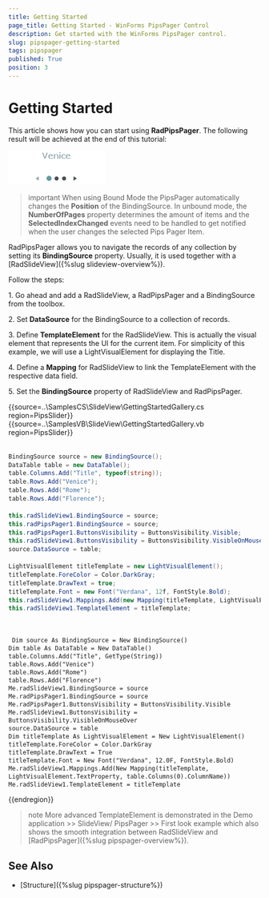 ```yaml
---
title: Getting Started
page_title: Getting Started - WinForms PipsPager Control
description: Get started with the WinForms PipsPager control.
slug: pipspager-getting-started
tags: pipspager
published: True
position: 3 
---
```


# Getting Started

 This article shows how you can start using __RadPipsPager__. The following result will be achieved at the end of this tutorial:

![WinForms PipsPager Getting Started](images/pipspager-getting-started.gif)

>important When using Bound Mode the PipsPager automatically changes the __Position__ of the BindingSource. In unbound mode, the __NumberOfPages__ property determines the amount of items and the __SelectedIndexChanged__ events need to be handled to get notified when the user changes the selected Pips Pager Item.

RadPipsPager allows you to navigate the records of any collection by setting its __BindingSource__ property. Usually, it is used together with a [RadSlideView]({%slug slideview-overview%}).

Follow the steps:

1\. Go ahead and add a RadSlideView, a RadPipsPager and a BindingSource from the toolbox.

2\. Set __DataSource__ for the BindingSource to a collection of records. 

3\. Define __TemplateElement__ for the RadSlideView. This is actually the visual element that represents the UI for the current item. For simplicity of this example, we will use a LightVisualElement for displaying the Title.

4\. Define a __Mapping__ for RadSlideView to link the TemplateElement with the respective data field. 

5\. Set the __BindingSource__ property of RadSlideView and RadPipsPager. 

{{source=..\SamplesCS\SlideView\GettingStartedGallery.cs region=PipsSlider}} 
{{source=..\SamplesVB\SlideView\GettingStartedGallery.vb region=PipsSlider}}

````C#

BindingSource source = new BindingSource();
DataTable table = new DataTable();
table.Columns.Add("Title", typeof(string));
table.Rows.Add("Venice");
table.Rows.Add("Rome");
table.Rows.Add("Florence");

this.radSlideView1.BindingSource = source;
this.radPipsPager1.BindingSource = source;
this.radPipsPager1.ButtonsVisibility = ButtonsVisibility.Visible;
this.radSlideView1.ButtonsVisibility = ButtonsVisibility.VisibleOnMouseOver;
source.DataSource = table;

LightVisualElement titleTemplate = new LightVisualElement();
titleTemplate.ForeColor = Color.DarkGray;
titleTemplate.DrawText = true;
titleTemplate.Font = new Font("Verdana", 12f, FontStyle.Bold);
this.radSlideView1.Mappings.Add(new Mapping(titleTemplate, LightVisualElement.TextProperty, table.Columns[0].ColumnName));
this.radSlideView1.TemplateElement = titleTemplate;
      
````
````VB.NET

 Dim source As BindingSource = New BindingSource()
Dim table As DataTable = New DataTable()
table.Columns.Add("Title", GetType(String))
table.Rows.Add("Venice")
table.Rows.Add("Rome")
table.Rows.Add("Florence")
Me.radSlideView1.BindingSource = source
Me.radPipsPager1.BindingSource = source
Me.radPipsPager1.ButtonsVisibility = ButtonsVisibility.Visible
Me.radSlideView1.ButtonsVisibility = ButtonsVisibility.VisibleOnMouseOver
source.DataSource = table
Dim titleTemplate As LightVisualElement = New LightVisualElement()
titleTemplate.ForeColor = Color.DarkGray
titleTemplate.DrawText = True
titleTemplate.Font = New Font("Verdana", 12.0F, FontStyle.Bold)
Me.radSlideView1.Mappings.Add(New Mapping(titleTemplate, LightVisualElement.TextProperty, table.Columns(0).ColumnName))
Me.radSlideView1.TemplateElement = titleTemplate

```` 

{{endregion}}

>note More advanced TemplateElement is demonstrated in the Demo application >> SlideView/ PipsPager >> First look example which also shows the smooth integration between RadSlideView and [RadPipsPager]({%slug pipspager-overview%}).


## See Also

* [Structure]({%slug pipspager-structure%})